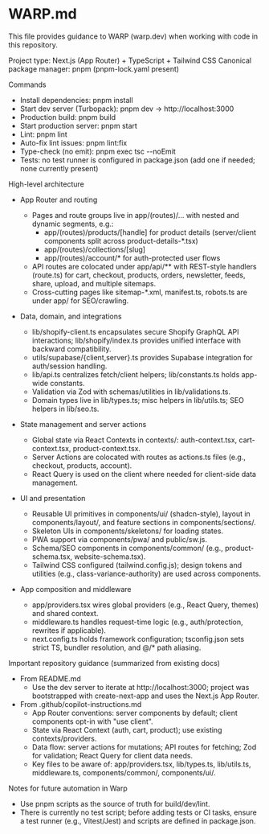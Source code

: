 # WARP.md

This file provides guidance to WARP (warp.dev) when working with code in this repository.

Project type: Next.js (App Router) + TypeScript + Tailwind CSS
Canonical package manager: pnpm (pnpm-lock.yaml present)

Commands
- Install dependencies: pnpm install
- Start dev server (Turbopack): pnpm dev  → http://localhost:3000
- Production build: pnpm build
- Start production server: pnpm start
- Lint: pnpm lint
- Auto-fix lint issues: pnpm lint:fix
- Type-check (no emit): pnpm exec tsc --noEmit
- Tests: no test runner is configured in package.json (add one if needed; none currently present)

High-level architecture
- App Router and routing
  - Pages and route groups live in app/(routes)/... with nested and dynamic segments, e.g.:
    - app/(routes)/products/[handle] for product details (server/client components split across product-details-*.tsx)
    - app/(routes)/collections/[slug]
    - app/(routes)/account/* for auth-protected user flows
  - API routes are colocated under app/api/** with REST-style handlers (route.ts) for cart, checkout, products, orders, newsletter, feeds, share, upload, and multiple sitemaps.
  - Cross-cutting pages like sitemap-*.xml, manifest.ts, robots.ts are under app/ for SEO/crawling.

- Data, domain, and integrations
  - lib/shopify-client.ts encapsulates secure Shopify GraphQL API interactions; lib/shopify/index.ts provides unified interface with backward compatibility.
  - utils/supabase/{client,server}.ts provides Supabase integration for auth/session handling.
  - lib/api.ts centralizes fetch/client helpers; lib/constants.ts holds app-wide constants.
  - Validation via Zod with schemas/utilities in lib/validations.ts.
  - Domain types live in lib/types.ts; misc helpers in lib/utils.ts; SEO helpers in lib/seo.ts.

- State management and server actions
  - Global state via React Contexts in contexts/: auth-context.tsx, cart-context.tsx, product-context.tsx.
  - Server Actions are colocated with routes as actions.ts files (e.g., checkout, products, account).
  - React Query is used on the client where needed for client-side data management.

- UI and presentation
  - Reusable UI primitives in components/ui/ (shadcn-style), layout in components/layout/, and feature sections in components/sections/.
  - Skeleton UIs in components/skeletons/ for loading states.
  - PWA support via components/pwa/ and public/sw.js.
  - Schema/SEO components in components/common/ (e.g., product-schema.tsx, website-schema.tsx).
  - Tailwind CSS configured (tailwind.config.js); design tokens and utilities (e.g., class-variance-authority) are used across components.

- App composition and middleware
  - app/providers.tsx wires global providers (e.g., React Query, themes) and shared context.
  - middleware.ts handles request-time logic (e.g., auth/protection, rewrites if applicable).
  - next.config.ts holds framework configuration; tsconfig.json sets strict TS, bundler resolution, and @/* path aliasing.

Important repository guidance (summarized from existing docs)
- From README.md
  - Use the dev server to iterate at http://localhost:3000; project was bootstrapped with create-next-app and uses the Next.js App Router.
- From .github/copilot-instructions.md
  - App Router conventions: server components by default; client components opt-in with "use client".
  - State via React Context (auth, cart, product); use existing contexts/providers.
  - Data flow: server actions for mutations; API routes for fetching; Zod for validation; React Query for client data needs.
  - Key files to be aware of: app/providers.tsx, lib/types.ts, lib/utils.ts, middleware.ts, components/common/, components/ui/.

Notes for future automation in Warp
- Use pnpm scripts as the source of truth for build/dev/lint.
- There is currently no test script; before adding tests or CI tasks, ensure a test runner (e.g., Vitest/Jest) and scripts are defined in package.json.